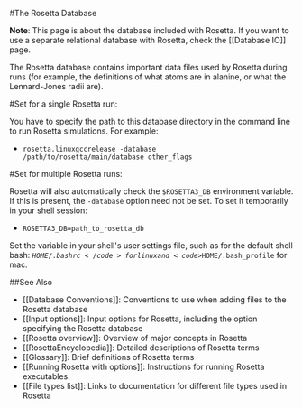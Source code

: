 #The Rosetta Database

**Note**: This page is about the database included with Rosetta. If you want to use a separate relational database with Rosetta, check the [[Database IO]] page.

The Rosetta database contains important data files used by Rosetta during runs (for example, the definitions of what atoms are in alanine, or what the Lennard-Jones radii are).

#Set for a single Rosetta run:



You have to specify the path to this database directory in the command line to run Rosetta simulations. For example: 
* <code>rosetta.linuxgccrelease -database /path/to/rosetta/main/database other\_flags</code>


#Set for multiple Rosetta runs:

Rosetta will also automatically check the <code>$ROSETTA3_DB</code> environment variable.  If this is present, the <code>-database</code> option need not be set. To set it temporarily in your shell session: 

* <code>ROSETTA3_DB=path_to_rosetta_db</code>

Set the variable in your shell's user settings file, such as for the default shell bash: <code>$HOME/.bashrc</code> for linux and <code>$HOME/.bash_profile</code> for mac.

##See Also

* [[Database Conventions]]: Conventions to use when adding files to the Rosetta database
* [[Input options]]: Input options for Rosetta, including the option specifying the Rosetta database
* [[Rosetta overview]]: Overview of major concepts in Rosetta
* [[RosettaEncyclopedia]]: Detailed descriptions of Rosetta terms
* [[Glossary]]: Brief definitions of Rosetta terms
* [[Running Rosetta with options]]: Instructions for running Rosetta executables.
* [[File types list]]: Links to documentation for different file types used in Rosetta
